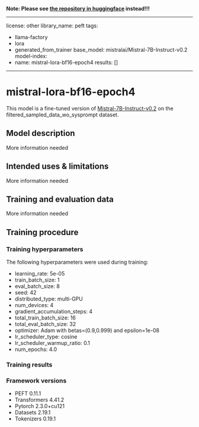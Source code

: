 **Note: Please see [the repository in huggingface](https://huggingface.co/syGOAT/Mistral-v0.2-Translator-bf16) instead!!!**

---
license: other
library_name: peft
tags:

- llama-factory
- lora
- generated_from_trainer
base_model: mistralai/Mistral-7B-Instruct-v0.2
model-index:
- name: mistral-lora-bf16-epoch4
  results: []
---

<!-- This model card has been generated automatically according to the information the Trainer had access to. You
should probably proofread and complete it, then remove this comment. -->

# mistral-lora-bf16-epoch4

This model is a fine-tuned version of [Mistral-7B-Instruct-v0.2](https://huggingface.co/mistralai/Mistral-7B-Instruct-v0.2) on the filtered_sampled_data_wo_sysprompt dataset.

## Model description

More information needed

## Intended uses & limitations

More information needed

## Training and evaluation data

More information needed

## Training procedure

### Training hyperparameters

The following hyperparameters were used during training:
- learning_rate: 5e-05
- train_batch_size: 1
- eval_batch_size: 8
- seed: 42
- distributed_type: multi-GPU
- num_devices: 4
- gradient_accumulation_steps: 4
- total_train_batch_size: 16
- total_eval_batch_size: 32
- optimizer: Adam with betas=(0.9,0.999) and epsilon=1e-08
- lr_scheduler_type: cosine
- lr_scheduler_warmup_ratio: 0.1
- num_epochs: 4.0

### Training results



### Framework versions

- PEFT 0.11.1
- Transformers 4.41.2
- Pytorch 2.3.0+cu121
- Datasets 2.19.1
- Tokenizers 0.19.1
